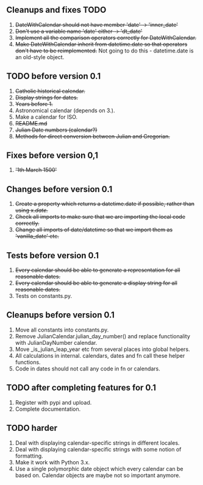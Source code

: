 ## Cleanups and fixes TODO

 1. ~~DateWithCalendar should not have member 'date' -> 'inner_date'~~
 2. ~~Don't use a variable name 'date' either -> 'dt_date'~~
 3. ~~Implement all the comparison operators correctly for DateWithCalendar.~~
 4. ~~Make DateWithCalendar inherit from datetime.date so that operators don't have to be reimplemented.~~ Not going to do this - datetime.date is an old-style object.

## TODO before version 0.1

 1. ~~Catholic historical calendar.~~
 2. ~~Display strings for dates.~~
 3. ~~Years before 1.~~
 4. Astronomical calendar (depends on 3.).
 5. Make a calendar for ISO.
 6. ~~README.md~~
 7. ~~Julian Date numbers (calendar?)~~
 8. ~~Methods for direct conversion between Julian and Gregorian.~~

## Fixes before version 0,1
 1. ~~'1th March 1500'~~

## Changes before version 0.1
 1. ~~Create a property which returns a datetime.date if possible, rather than using x._date._~~
 2. ~~Check all imports to make sure that we are importing the local code correctly.~~
 3. ~~Change all imports of date/datetime so that we import them as 'vanilla_date' etc.~~

## Tests before version 0.1
 1. ~~Every calendar should be able to generate a representation for all reasonable dates.~~
 2. ~~Every calendar should be able to generate a display string for all reasonable dates.~~
 3. Tests on constants.py.

## Cleanups before version 0.1
 1. Move all constants into constants.py.
 2. Remove JulianCalendar.julian_day_number() and replace functionality with JulianDayNumber calendar.
 3. Move _is_julian_leap_year etc from several places into global helpers.
 4. All calculations in internal. calendars, dates and fn call these helper functions.
 5. Code in dates should not call any code in fn or calendars.

## TODO after completing features for 0.1

 1. Register with pypi and upload.
 2. Complete documentation.

## TODO harder
 1. Deal with displaying calendar-specific strings in different locales.
 2. Deal with displaying calendar-specific strings with some notion of formatting.
 3. Make it work with Python 3.x.
 4. Use a single polymorphic date object which every calendar can be based on. Calendar objects are maybe not so important anymore.

